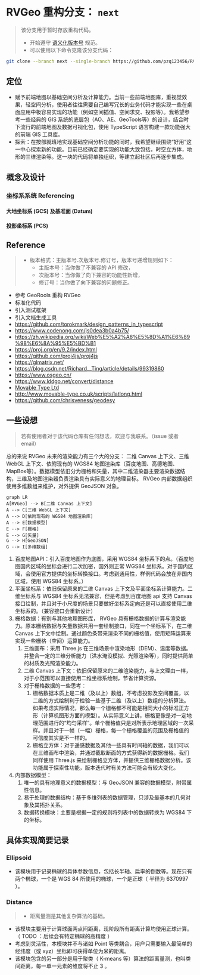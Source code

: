 # RVGeo 重构分支： `next`
> 该分支用于暂时存放重构代码。
> - 开始遵守 [语义化版本号](https://semver.org/lang/zh-CN/) 规范。
> - 可以使用以下命令克隆该分支代码：
``` bash
git clone --branch next --single-branch https://github.com/pzq123456/RVGeo.git
```
## 定位
- 赋予前端地图以基础空间分析及计算能力。当前一些前端地图库，重视觉效果，轻空间分析，使用者往往需要自己编写冗长的业务代码才能实现一些在桌面应用中极容易实现的功能（例如空间插值、空间求交、投影等）。我希望参考一些经典的 GIS 系统的底层包（AO、AE、GeoTools等）的设计，结合时下流行的前端地图及数据可视化包，使用 TypeScript 语言构建一款功能强大的前端 GIS 工具库。
- 探索：在按部就班地实现基础空间分析功能的同时，我希望继续围绕“好用”这一中心探索新的功能。目前已经确定要实现的功能大致包括，时空立方体，地形的三维渲染等。这一块的代码将单独组织，等建立起社区后再逐步集成。

## 概念及设计
### 坐标系系统 Referencing
#### 大地坐标系 (GCS) 及基准面 (Datum)
#### 投影坐标系 (PCS)




## Reference
> - 版本格式：主版本号.次版本号.修订号，版本号递增规则如下：
>     - 主版本号：当你做了不兼容的 API 修改，
>     - 次版本号：当你做了向下兼容的功能性新增，
>     - 修订号：当你做了向下兼容的问题修正。
- 参考 GeoRools 重构 RVGeo
- 标准化代码
- 引入测试框架
- 引入文档生成工具
- https://github.com/torokmark/design_patterns_in_typescript
- https://www.codenong.com/js0dea3b0a4b75/
- https://zh.wikipedia.org/wiki/Web%E5%A2%A8%E5%8D%A1%E6%89%98%E6%8A%95%E5%BD%B1
- https://proj.org/en/9.2/index.html
- https://github.com/proj4js/proj4js
- https://glmatrix.net/
- https://blog.csdn.net/Richard__Ting/article/details/99319860
- https://www.osgeo.cn/
- https://www.lddgo.net/convert/distance
- [Movable Type Ltd](http://www.movable-type.co.uk/)
- http://www.movable-type.co.uk/scripts/latlong.html
- https://github.com/chrisveness/geodesy

## 一些设想
> 若有使用者对于该代码仓库有任何想法，欢迎与我联系。（issue 或者 email）

总的来说 RVGeo 未来的渲染能力有三个大的分支： 二维 Canvas 上下文、三维 WebGL 上下文、依附现有的 WGS84 地图渲染库（百度地图、高德地图、MapBox等）。数据模型依旧分为栅格和矢量，其中二维渲染器主要渲染数据结构，三维及地图渲染器负责渲染具有实际意义的地理目标。 RVGeo 内部数据组织使用多维数组来维护，对外提供 GeoJSON 对象。
```mermaid
graph LR
A[RVGeo] --> B[二维 Canvas 上下文]
A --> C[三维 WebGL 上下文]
A --> D[依附现有的 WGS84 地图渲染库]
A --> E[数据模型]
E --> F[栅格]
E --> G[矢量]
G --> H[GeoJSON]
G --> I[多维数组]
```


1. 百度地图API：引入百度地图作为底图，采用 WGS84 坐标系下的点。（百度地图国内区域的坐标会进行二次加密，国外则正常 WGS84 坐标系。对于国内区域，会使用官方提供的坐标转换接口。考虑到通用性，样例代码会放在非国内区域，使用 WGS84 坐标系。）
2. 平面坐标系：依旧保留原来的二维 Canvas 上下文及平面坐标系计算能力。二维坐标系与 WGS84 坐标系无法兼容，但是考虑到百度地图 api 支持 Canvas 接口绘制，并且对于小尺度的场景只要做好坐标系定向还是可以直接使用二维坐标系的。（兼容接口会重新设计）
3. 栅格数据：有别与其他地理图形库， RVGeo 具有栅格数据的计算与渲染能力。原本栅格数据与矢量数据共用一套绘制接口，同在一个坐标系下，在二维 Canvas 上下文中绘制。通过颜色条带来渲染不同的栅格值，使用矩阵运算来实现一些栅格（空间）运算能力。
   1. 三维画布：采用 Three.js 在三维场景中渲染地形（DEM）、温度等数据。并整合一定的三维分析能力（洪水淹没模拟、光照渲染等），同时提供简单的材质及光照渲染能力。
   2. 二维 Canvas 上下文：依旧保留原来的二维渲染能力，与上文理由一样，对于小范围可以直接使用二维坐标系绘制，节省计算资源。
   3. 对于栅格数据的一些思考：
      1. 栅格数据本质上是二维（及以上）数组，不考虑投影及空间覆盖，以二维的方式绘制利于检验一些基于二维（及以上）数组的分析算法。如果考虑实际情况，那么每一个栅格都不可能是相同大小的标准正方形（计算机图形方面的模型）。从实际意义上讲，栅格更像是对一定地理范围进行的“均匀采样”。单个栅格值只是对所表示地理区域的一次采样。并且对于一帧（一幅）栅格，每一个栅格覆盖的范围及栅格值的可信度其实是不一样的。
      2. 栅格立方体：对于遥感数据及其他一些具有时间轴的数据，我们可以在三维画布中渲染，并通过截取断面的方式获得新的数据栅格。我们同样使用 Three.js 来绘制栅格立方体，并提供三维栅格数据分析。该功能属于探索性功能，版本迭代时有关方法可能会有较大变化。
4. 内部数据模型：
   1. 唯一的具有地理意义的数据模型：与 GeoJSON 兼容的数据模型，附带属性信息。
   2. 易于处理的数据结构：基于多维列表的数据管理，只涉及最基本的几何对象及其拓扑关系。
   3. 数据转换模块：主要是根据一定的规则将列表中的数据转换为 WGS84 下的坐标。

## 具体实现简要记录
### Ellipsoid
- 该模块用于记录椭球的具体参数信息，包括长半轴、扁率的倒数等。现在只有两个椭球，一个是 WGS 84 所使用的椭球，一个是正球（ 半径为 6370997 ）。

### Distance 
> - 距离量测是其他复杂算法的基础。
- 该模块主要用于计算球面两点间距离，现阶段所有距离计算均使用正球计算。（ TODO ：后续会有特定椭球的高精度 ）
- 考虑到灵活性，本模块并不与诸如 Point 等类耦合，用户只需要输入最简单的经纬度（或 xyz）坐标即可获得单位为米的距离。
- 该模块包含的另一部分是用于聚类（ K-means 等）算法的距离量测，也叫类间距离，每一单一元素的维度将不止 3 。